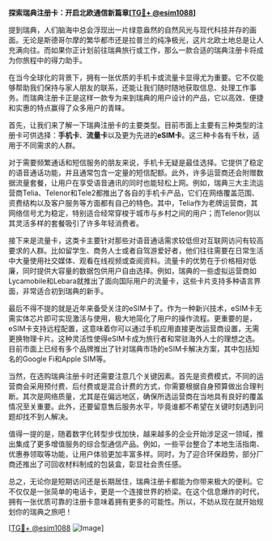 **探索瑞典注册卡：开启北欧通信新篇章[[TG💪+ @esim1088](https://t.me/s/esim1088)]**

提到瑞典，人们脑海中总会浮现出一片绿意盎然的自然风光与现代科技并存的画面。无论是斯德哥尔摩的繁华都市还是拉普兰的纯净极光，这片北欧土地总是让人充满向往。而如果你正计划前往瑞典旅行或工作，那么一款合适的瑞典注册卡将成为你旅程中的得力助手。

在当今全球化的背景下，拥有一张优质的手机卡或流量卡显得尤为重要。它不仅能够帮助我们保持与家人朋友的联系，还能让我们随时随地获取信息、处理工作事务。而瑞典注册卡正是这样一款专为来到瑞典的用户设计的产品，它以高效、便捷和实惠的特点赢得了众多用户的青睐。

首先，让我们来了解一下瑞典注册卡的主要类型。目前市面上主要有三种类型的注册卡可供选择：**手机卡**、**流量卡**以及更为先进的**eSIM卡**。这三种卡各有千秋，适用于不同需求的人群。

对于需要频繁通话和短信服务的朋友来说，手机卡无疑是最佳选择。它提供了稳定的语音通话功能，并且通常包含一定量的短信配额。此外，许多运营商还会附赠数据流量套餐，让用户在享受语音通讯的同时也能轻松上网。例如，瑞典三大主流运营商Telia、Telenor和Tele2都推出了各自的手机卡产品，它们在网络覆盖范围、资费结构以及客户服务等方面都有自己的特色。其中，Telia作为老牌运营商，其网络信号尤为稳定，特别适合经常穿梭于城市与乡村之间的用户；而Telenor则以其灵活多样的套餐吸引了许多年轻消费者。

接下来是流量卡，这类卡主要针对那些对语音通话需求较低但对互联网访问有较高要求的人群。比如留学生、商务人士或者自驾游爱好者，他们往往需要在日常生活中大量使用社交媒体、观看在线视频或查阅资料。流量卡的优势在于价格相对低廉，同时提供大容量的数据包供用户自由选择。例如，瑞典的一些虚拟运营商如Lycamobile和Lebara就推出了面向国际用户的流量卡，这些卡片支持多种语言界面，非常适合初到瑞典的新手。

最后不得不提的就是近年来备受关注的eSIM卡了。作为一种新兴技术，eSIM卡无需实体芯片即可实现激活与使用，极大地简化了用户的操作流程。更重要的是，eSIM卡支持远程配置，这意味着你可以通过手机应用直接更改运营商设置，无需更换物理卡片。这种灵活性使得eSIM卡成为旅行者和常驻海外人士的理想之选。目前市面上已经有多个品牌推出了针对瑞典市场的eSIM卡解决方案，其中包括知名的Google Fi和Apple SIM等。

当然，在选购瑞典注册卡时还需要注意几个关键因素。首先是资费模式，不同的运营商会采用预付费、后付费或是混合计费的方式，你需要根据自身预算做出合理判断。其次是网络质量，尤其是在偏远地区，确保所选运营商在当地具有良好的覆盖情况至关重要。此外，还要留意售后服务水平，毕竟谁都不希望在关键时刻遇到问题却找不到人解决。

值得一提的是，随着数字化转型步伐加快，越来越多的企业开始涉足这一领域，推出集成了更多增值服务的综合型通信产品。例如，一些平台整合了本地生活指南、优惠券领取等功能，让用户体验更加丰富多样。同时，为了迎合环保趋势，部分厂商还推出了可回收材料制成的包装盒，彰显社会责任感。

总之，无论你是短期访问还是长期居住，瑞典注册卡都能为你带来极大的便利。它不仅仅是一张简单的电话卡，更是一个连接世界的桥梁。在这个信息爆炸的时代，拥有一张优质可靠的注册卡意味着拥有更多的可能性。所以，不妨从现在就开始规划你的瑞典之旅吧！

[[TG💪+ @esim1088](https://t.me/s/esim1088) ![Image](https://i.postimg.cc/4NQfJmqS/Snipaste-2025-05-13-00-14-12.png)]
